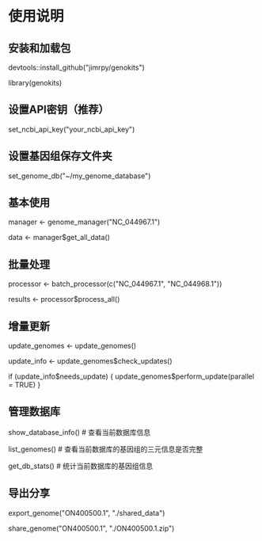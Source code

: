 #  使用说明

## 安装和加载包

devtools::install_github("jimrpy/genokits")

library(genokits)

## 设置API密钥（推荐）
set_ncbi_api_key("your_ncbi_api_key")

## 设置基因组保存文件夹

set_genome_db("~/my_genome_database")

## 基本使用

manager <- genome_manager("NC_044967.1")

data <- manager$get_all_data()

## 批量处理

processor <- batch_processor(c("NC_044967.1", "NC_044968.1"))

results <- processor$process_all()

## 增量更新

update_genomes <- update_genomes()

update_info <- update_genomes$check_updates()

if (update_info$needs_update) {
  update_genomes$perform_update(parallel = TRUE)
}

## 管理数据库

show_database_info() # 查看当前数据库信息

list_genomes()  # 查看当前数据库的基因组的三元信息是否完整

get_db_stats() # 统计当前数据库的基因组信息

## 导出分享

export_genome("ON400500.1", "./shared_data")

share_genome("ON400500.1", "./ON400500.1.zip")

